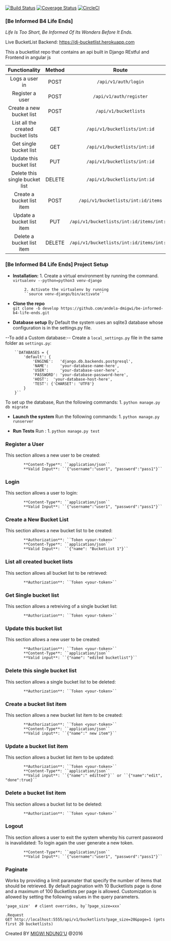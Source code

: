 
[![Build Status](https://travis-ci.org/andela-dmigwi/be-informed-b4-life-ends.svg?branch=ft-rest-implementation)](https://travis-ci.org/andela-dmigwi/be-informed-b4-life-ends)
[![Coverage Status](https://coveralls.io/repos/github/andela-dmigwi/be-informed-b4-life-ends/badge.svg?branch=ft-rest-implementation)](https://coveralls.io/github/andela-dmigwi/be-informed-b4-life-ends?branch=ft-rest-implementation)
[![CircleCI](https://circleci.com/gh/andela-dmigwi/be-informed-b4-life-ends/tree/ft-rest-implementation.svg?style=svg)](https://circleci.com/gh/andela-dmigwi/be-informed-b4-life-ends/tree/ft-rest-implementation)

### [Be Informed B4 Life Ends]

*Life Is Too Short, Be Informed Of Its Wonders Before It Ends.*

Live BucketList Backend: https://dj-bucketlist.herokuapp.com

This a bucketlist repo that contains an api built in Django REstful and Frontend in angular js

| **Functionality** | **Method** | **Route** |
|:---------------------------------:|:------:|:---------------------------------------------------:|
| Logs a user in | POST | `/api/v1/auth/login` |
| Register a user | POST | `/api/v1/auth/register` |
| Create a new bucket list | POST | `/api/v1/bucketlists` |
| List all the created bucket lists | GET | `/api/v1/bucketlists/int:id` |
| Get single bucket list | GET | `/api/v1/bucketlists/int:id` |
| Update this bucket list | PUT | `/api/v1/bucketlists/int:id` |
| Delete this single bucket list | DELETE | `/api/v1/bucketlists/int:id` |
| Create a bucket list item | POST | `/api/v1/bucketlists/int:id/items` |
| Update a bucket list item | PUT | `/api/v1/bucketlists/int:id/items/int:id` |
| Delete a bucket list item | DELETE | `/api/v1/bucketlists/int:id/items/int:id` |

### [Be Informed B4 Life Ends] Project Setup

-  **Installation:**
            1. Create a virtual environment by running the command.
            ``virtualenv --python=python3 venv-django``

            2. Activate the virtualenv by running
            ``source venv-django/bin/activate``

-  **Clone the repo**            
            ``git clone -b develop https://github.com/andela-dmigwi/be-informed-b4-life-ends.git``

- **Database setup**
By Default the system uses an sqlite3 database whose configuration is in the settings.py file.

--To add a Custom database:--
Create a `local_settings.py` file in the same folder as `settings.py`:

        ``DATABASES = {
            'default': {
                'ENGINE':   'django.db.backends.postgresql',
                'NAME':     'your-database-name-here',
                'USER':     'your-database-user-here',
                'PASSWORD': 'your-database-password-here',
                'HOST':  'your-database-host-here',
                'TEST': {'CHARSET': 'UTF8'}
            }
        }``


To set up the database, Run the following commands:
           1. ``python manage.py db migrate``
           
- **Launch the system**
Run the following commands:
            1. ``python manage.py runserver``

- **Run Tests**
Run : 
            1. ``python manage.py test``


### Register a User
This section allows a new user to be created:

            **Content-Type**: ``application/json``  
            **Valid Input**: ``{"username":"user1", "password":"pass1"}``


### Login
This section allows a user to login:

            **Content-Type**: ``application/json``
            **Valid Input**: ``{"username":"user1", "password":"pass1"}``


### Create a New Bucket List
This section allows a new bucket list to be created:

            **Authorization**: ``Token <your-token>``
            **Content-Type**: ``application/json`` 
            **Valid Input**:  ``{"name": "BucketList 1"}``


### List all created bucket lists
This section allows all bucket list to be retrieved:

            **Authorization**: ``Token <your-token>``

### Get Single bucket list
This section allows a retreiving of a single bucket list:

            **Authorization**: ``Token <your-token>``


### Update this bucket list
This section allows a new user to be created:

            **Authorization**: ``Token <your-token>``
            **Content-Type**: ``application/json``
            **Valid input**: ``{"name": "edited bucketlist"}``


### Delete this single bucket list
This section allows a single bucket list to be deleted:

            **Authorization**: ``Token <your-token>``

### Create a bucket list item
This section allows a new bucket list item to be created:

            **Authorization**: ``Token <your-token>``
            **Content-Type**: ``application/json``
            **Valid input**: ``{"name":" new item"}``

 
### Update a bucket list item
This section allows a bucket list item to be updated:

            **Authorization**: ``Token <your-token>``
            **Content-Type**: ``application/json``
            **Valid input**: ``{"name":" editted"}`` or ``{"name":"edit", "done":true}``
 

### Delete a bucket list item
This section allows a bucket list to be deleted:

            **Authorization**: ``Token <your-token>``


### Logout
This section allows a user to exit the system whereby his current password is inavalidated: To login again the user generate a new token.

            **Content-Type**: ``application/json``
            **Valid Input**: ``{"username":"user1", "password":"pass1"}``

### Paginate
Works by providing a limit paramater that specify the number of items that should be retrieved. By default pagination with 10 Bucketlists page is done and a maximum of 100 Bucketlists per page is allowed.
Customization is allowed by setting the following values in the query parameters.    
    
    'page_size'  # client overrides, by`?page_size=xxx`
    
    .Request
    GET http://localhost:5555/api/v1/bucketlists?page_size=20&page=1 (gets first 20 bucketlists)

Created BY [MIGWI NDUNG'U](https://github.com/andela-dmigwi/be-informed-b4-life-ends) @2016
